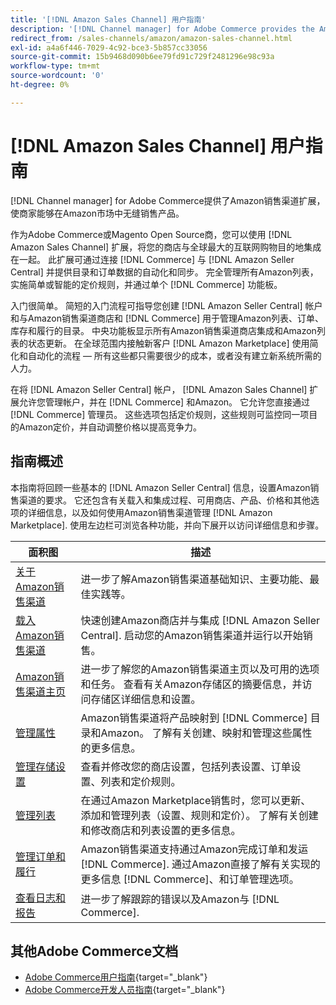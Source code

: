 ```yaml
---
title: '[!DNL Amazon Sales Channel] 用户指南'
description: '[!DNL Channel manager] for Adobe Commerce provides the Amazon sales channel extension to enable merchants to seamlessly sell products in the [!DNL Amazon Marketplace].'
redirect_from: /sales-channels/amazon/amazon-sales-channel.html
exl-id: a4a6f446-7029-4c92-bce3-5b857cc33056
source-git-commit: 15b9468d090b6ee79fd91c729f2481296e98c93a
workflow-type: tm+mt
source-wordcount: '0'
ht-degree: 0%

---
```


# [!DNL Amazon Sales Channel] 用户指南

[!DNL Channel manager] for Adobe Commerce提供了Amazon销售渠道扩展，使商家能够在Amazon市场中无缝销售产品。

作为Adobe Commerce或Magento Open Source商，您可以使用 [!DNL Amazon Sales Channel] 扩展，将您的商店与全球最大的互联网购物目的地集成在一起。 此扩展可通过连接 [!DNL Commerce] 与 [!DNL Amazon Seller Central] 并提供目录和订单数据的自动化和同步。 完全管理所有Amazon列表，实施简单或智能的定价规则，并通过单个 [!DNL Commerce] 功能板。

入门很简单。 简短的入门流程可指导您创建 [!DNL Amazon Seller Central] 帐户和与Amazon销售渠道商店和 [!DNL Commerce] 用于管理Amazon列表、订单、库存和履行的目录。 中央功能板显示所有Amazon销售渠道商店集成和Amazon列表的状态更新。 在全球范围内接触新客户 [!DNL Amazon Marketplace] 使用简化和自动化的流程 — 所有这些都只需要很少的成本，或者没有建立新系统所需的人力。

在将 [!DNL Amazon Seller Central] 帐户， [!DNL Amazon Sales Channel] 扩展允许您管理帐户，并在 [!DNL Commerce] 和Amazon。 它允许您直接通过 [!DNL Commerce] 管理员。 这些选项包括定价规则，这些规则可监控同一项目的Amazon定价，并自动调整价格以提高竞争力。

## 指南概述

本指南将回顾一些基本的 [!DNL Amazon Seller Central] 信息，设置Amazon销售渠道的要求。 它还包含有关载入和集成过程、可用商店、产品、价格和其他选项的详细信息，以及如何使用Amazon销售渠道管理 [!DNL Amazon Marketplace]. 使用左边栏可浏览各种功能，并向下展开以访问详细信息和步骤。

| 面积图 | 描述 |
|----|----|
| [关于Amazon销售渠道](./about-amazon-sales-channel.md) | 进一步了解Amazon销售渠道基础知识、主要功能、最佳实践等。 |
| [载入Amazon销售渠道](./amazon-onboarding-home.md) | 快速创建Amazon商店并与集成 [!DNL Amazon Seller Central]. 启动您的Amazon销售渠道并运行以开始销售。 |
| [Amazon销售渠道主页](./amazon-sales-channel-home.md) | 进一步了解您的Amazon销售渠道主页以及可用的选项和任务。 查看有关Amazon存储区的摘要信息，并访问存储区详细信息和设置。 |
| [管理属性](./attributes-view.md) | Amazon销售渠道将产品映射到 [!DNL Commerce] 目录和Amazon。 了解有关创建、映射和管理这些属性的更多信息。 |
| [管理存储设置](./ob-store-review.md) | 查看并修改您的商店设置，包括列表设置、订单设置、列表和定价规则。 |
| [管理列表](./managing-product-listings.md) | 在通过Amazon Marketplace销售时，您可以更新、添加和管理列表（设置、规则和定价）。 了解有关创建和修改商店和列表设置的更多信息。 |
| [管理订单和履行](./managing-orders.md) | Amazon销售渠道支持通过Amazon完成订单和发运 [!DNL Commerce]. 通过Amazon直接了解有关实现的更多信息 [!DNL Commerce]、和订单管理选项。 |
| [查看日志和报告](./amazon-logs-reports.md) | 进一步了解跟踪的错误以及Amazon与 [!DNL Commerce]. |

## 其他Adobe Commerce文档

- [Adobe Commerce用户指南](https://docs.magento.com/user-guide/){target=&quot;_blank&quot;}
- [Adobe Commerce开发人员指南](https://devdocs.magento.com/){target=&quot;_blank&quot;}
